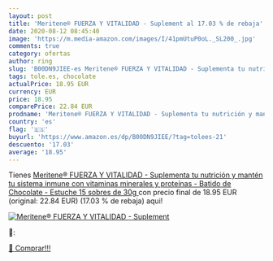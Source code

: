 ```yaml
---
layout: post
title: 'Meritene® FUERZA Y VITALIDAD - Suplement al 17.03 % de rebaja'
date: 2020-08-12 08:45:40
image: 'https://m.media-amazon.com/images/I/41pmUtuP0oL._SL200_.jpg'
comments: true
category: ofertas
author: ring
slug: 'B00DN9JIEE-es Meritene® FUERZA Y VITALIDAD - Suplementa tu nutrición y...'
tags: tole.es, chocolate
actualPrice: 18.95 EUR
currency: EUR
price: 18.95
comparePrice: 22.84 EUR
prodname: 'Meritene® FUERZA Y VITALIDAD - Suplementa tu nutrición y mantén tu sistema inmune con vitaminas  minerales y proteínas - Batido de Chocolate - Estuche  15 sobres de 30g '
country: 'es'
flag: '🇪🇸'
buyurl: 'https://www.amazon.es/dp/B00DN9JIEE/?tag=tolees-21'
descuento: '17.03'
average: '18.95'
---
```


Tienes [Meritene® FUERZA Y VITALIDAD - Suplementa tu nutrición y mantén tu sistema inmune con vitaminas  minerales y proteínas - Batido de Chocolate - Estuche  15 sobres de 30g ](https://www.amazon.es/dp/B00DN9JIEE/?tag=tolees-21) con precio final de  18.95 EUR (original: 22.84 EUR) (17.03 %  de rebaja) aqui!

[![Meritene® FUERZA Y VITALIDAD - Suplement](https://m.media-amazon.com/images/I/41pmUtuP0oL._SL200_.jpg)](https://www.amazon.es/dp/B00DN9JIEE/?tag=tolees-21)

🔎:


[🛒 Comprar!!!](https://www.amazon.es/dp/B00DN9JIEE/?tag=tolees-21)
